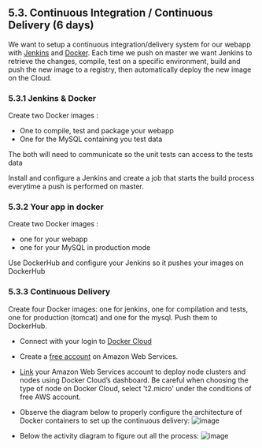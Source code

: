 ## 5.3. Continuous Integration / Continuous Delivery (6 days)
We want to setup a continuous integration/delivery  system for our webapp with [Jenkins](https://jenkins-ci.org/) and [Docker](https://www.docker.com). Each time we push on master we want Jenkins to retrieve the changes, compile, test on a specific environment, build and push the new image to a registry, then automatically deploy the new image on the Cloud.

### 5.3.1 Jenkins & Docker

Create two Docker images : 
- One to compile, test and package your webapp
- One for the MySQL containing you test data

The both will need to communicate so the unit tests can access to the tests data

Install and configure a Jenkins and create a job that starts the build process everytime a push is performed on master.

### 5.3.2 Your app in docker

Create two Docker images : 
- one for your webapp
- one for your MySQL in production mode 

Use DockerHub and configure your Jenkins so it pushes your images on DockerHub

### 5.3.3 Continuous Delivery
Create four Docker images: one for jenkins, one for compilation and tests, one for production (tomcat) and one for the mysql. Push them to DockerHub.

- Connect with your login to [Docker Cloud](https://cloud.docker.com/) 

- Create a [free account](https://aws.amazon.com/fr/free/) on Amazon Web Services.

- [Link](https://docs.docker.com/docker-cloud/getting-started/link-aws/) your Amazon Web Services account to deploy node clusters and nodes using Docker Cloud’s dashboard. Be careful when choosing the type of node on Docker Cloud, select 't2.micro' under the conditions of free AWS account.

- Observe the diagram below to properly configure the architecture of Docker containers to set up the continuous delivery:
![image](http://s32.postimg.org/iio0ls66t/Continuous_delivery.png)

- Below the activity diagram to figure out all the process:
![image](http://s32.postimg.org/ijyeykoyd/CDProcess_Diagram.png)

